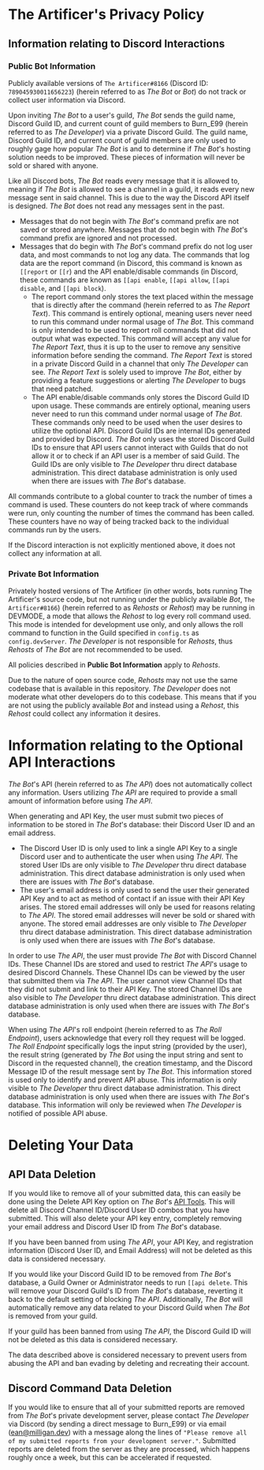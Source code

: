 # The Artificer's Privacy Policy
## Information relating to Discord Interactions
### Public Bot Information
Publicly available versions of `The Artificer#8166` (Discord ID: `789045930011656223`) (herein referred to as _The Bot_ or _Bot_) do not track or collect user information via Discord.

Upon inviting _The Bot_ to a user's guild, _The Bot_ sends the guild name, Discord Guild ID, and current count of guild members to Burn_E99 (herein referred to as _The Developer_) via a private Discord Guild.  The guild name, Discord Guild ID, and current count of guild members are only used to roughly gage how popular _The Bot_ is and to determine if _The Bot_'s hosting solution needs to be improved.  These pieces of information will never be sold or shared with anyone.

Like all Discord bots, _The Bot_ reads every message that it is allowed to, meaning if _The Bot_ is allowed to see a channel in a guild, it reads every new message sent in said channel.  This is due to the way the Discord API itself is designed.  _The Bot_ does not read any messages sent in the past.
* Messages that do not begin with _The Bot_'s command prefix are not saved or stored anywhere.  Messages that do not begin with _The Bot_'s command prefix are ignored and not processed.
* Messages that do begin with _The Bot_'s command prefix do not log user data, and most commands to not log any data.  The commands that log data are the report command (in Discord, this command is known as `[[report` or `[[r`) and the API enable/disable commands (in Discord, these commands are known as `[[api enable`, `[[api allow`, `[[api disable`, and `[[api block`).
  * The report command only stores the text placed within the message that is directly after the command (herein referred to as _The Report Text_).  This command is entirely optional, meaning users never need to run this command under normal usage of _The Bot_.  This command is only intended to be used to report roll commands that did not output what was expected.  This command will accept any value for _The Report Text_, thus it is up to the user to remove any sensitive information before sending the command.  _The Report Text_ is stored in a private Discord Guild in a channel that only _The Developer_ can see.  _The Report Text_ is solely used to improve _The Bot_, either by providing a feature suggestions or alerting _The Developer_ to bugs that need patched.
  * The API enable/disable commands only stores the Discord Guild ID upon usage.  These commands are entirely optional, meaning users never need to run this command under normal usage of _The Bot_.  These commands only need to be used when the user desires to utilize the optional API.  Discord Guild IDs are internal IDs generated and provided by Discord.  _The Bot_ only uses the stored Discord Guild IDs to ensure that API users cannot interact with Guilds that do not allow it or to check if an API user is a member of said Guild.  The Guild IDs are only visible to _The Developer_ thru direct database administration.  This direct database administration is only used when there are issues with _The Bot_'s database.

All commands contribute to a global counter to track the number of times a command is used.  These counters do not keep track of where commands were run, only counting the number of times the command has been called.  These counters have no way of being tracked back to the individual commands run by the users.

If the Discord interaction is not explicitly mentioned above, it does not collect any information at all.

### Private Bot Information
Privately hosted versions of The Artificer (in other words, bots running The Artificer's source code, but not running under the publicly available _Bot_, `The Artificer#8166`) (herein referred to as _Rehosts_ or _Rehost_) may be running in DEVMODE, a mode that allows the _Rehost_ to log every roll command used.  This mode is intended for development use only, and only allows the roll command to function in the Guild specified in `config.ts` as `config.devServer`.  _The Developer_ is not responsible for _Rehosts_, thus _Rehosts_ of _The Bot_ are not recommended to be used.

All policies described in **Public Bot Information** apply to _Rehosts_.

Due to the nature of open source code, _Rehosts_ may not use the same codebase that is available in this repository.  _The Developer_ does not moderate what other developers do to this codebase.  This means that if you are not using the publicly available _Bot_ and instead using a _Rehost_, this _Rehost_ could collect any information it desires.

# Information relating to the Optional API Interactions
_The Bot_'s API (herein referred to as _The API_) does not automatically collect any information.  Users utilizing _The API_ are required to provide a small amount of information before using _The API_.

When generating and API Key, the user must submit two pieces of information to be stored in _The Bot_'s database: their Discord User ID and an email address.
* The Discord User ID is only used to link a single API Key to a single Discord user and to authenticate the user when using _The API_.  The stored User IDs are only visible to _The Developer_ thru direct database administration.  This direct database administration is only used when there are issues with _The Bot_'s database.
* The user's email address is only used to send the user their generated API Key and to act as method of contact if an issue with their API Key arises.  The stored email addresses will only be used for reasons relating to _The API_.  The stored email addresses will never be sold or shared with anyone.  The stored email addresses are only visible to _The Developer_ thru direct database administration.  This direct database administration is only used when there are issues with _The Bot_'s database.

In order to use _The API_, the user must provide _The Bot_ with Discord Channel IDs.  These Channel IDs are stored and used to restrict _The API_'s usage to desired Discord Channels.  These Channel IDs can be viewed by the user that submitted them via _The API_.  The user cannot view Channel IDs that they did not submit and link to their API Key.  The stored Channel IDs are also visible to _The Developer_ thru direct database administration.  This direct database administration is only used when there are issues with _The Bot_'s database.

When using _The API_'s roll endpoint (herein referred to as _The Roll Endpoint_), users acknowledge that every roll they request will be logged.  _The Roll Endpoint_ specifically logs the input string (provided by the user), the result string (generated by _The Bot_ using the input string and sent to Discord in the requested channel), the creation timestamp, and the Discord Message ID of the result message sent by _The Bot_.  This information stored is used only to identify and prevent API abuse.  This information is only visible to _The Developer_ thru direct database administration.  This direct database administration is only used when there are issues with _The Bot_'s database.  This information will only be reviewed when _The Developer_ is notified of possible API abuse.

# Deleting Your Data
## API Data Deletion
If you would like to remove all of your submitted data, this can easily be done using the Delete API Key option on _The Bot_'s [API Tools](https://artificer.eanm.dev/).  This will delete all Discord Channel ID/Discord User ID combos that you have submitted.  This will also delete your API key entry, completely removing your email address and Discord User ID from _The Bot_'s database.

If you have been banned from using _The API_, your API Key, and registration information (Discord User ID, and Email Address) will not be deleted as this data is considered necessary.

If you would like your Discord Guild ID to be removed from _The Bot_'s database, a Guild Owner or Administrator needs to run `[[api delete`.  This will remove your Discord Guild's ID from _The Bot_'s database, reverting it back to the default setting of blocking _The API_.  Additionally, _The Bot_ will automatically remove any data related to your Discord Guild when _The Bot_ is removed from your guild.

If your guild has been banned from using _The API_, the Discord Guild ID will not be deleted as this data is considered necessary.

The data described above is considered necessary to prevent users from abusing the API and ban evading by deleting and recreating their account.

## Discord Command Data Deletion
If you would like to ensure that all of your submitted reports are removed from _The Bot_'s private development server, please contact _The Developer_ via Discord (by sending a direct message to Burn_E99) or via email (<ean@milligan.dev>) with a message along the lines of `"Please remove all of my submitted reports from your development server."`.  Submitted reports are deleted from the server as they are processed, which happens roughly once a week, but this can be accelerated if requested.
